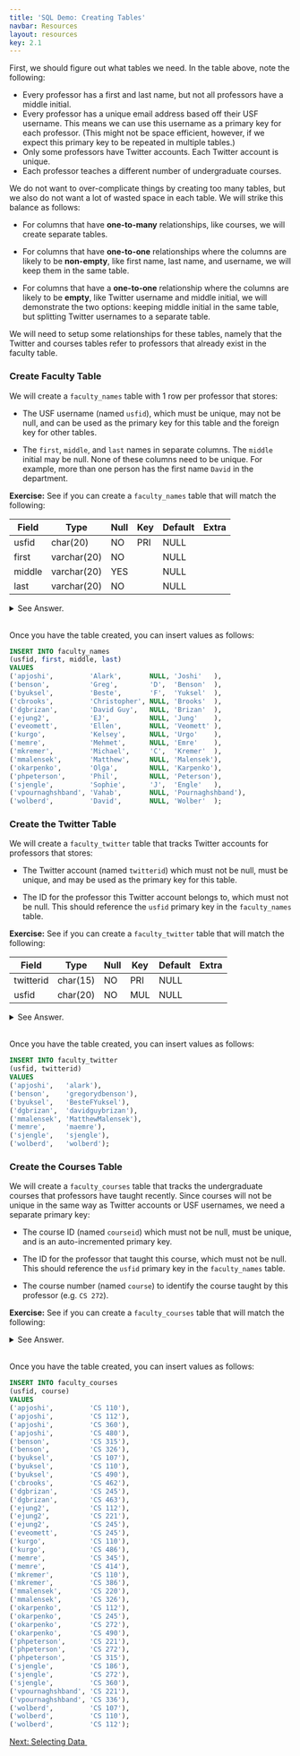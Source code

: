 ```yaml
---
title: 'SQL Demo: Creating Tables'
navbar: Resources
layout: resources
key: 2.1
---
```


<style>
table {
  width: auto !important;
}

.content figure {
  text-align: unset;
}
</style>

First, we should figure out what tables we need. In the table above, note the following:

  - Every professor has a first and last name, but not all professors have a middle initial.
  - Every professor has a unique email address based off their USF username. This means we can use this username as a primary key for each professor. (This might not be space efficient, however, if we expect this primary key to be repeated in multiple tables.)
  - Only some professors have Twitter accounts. Each Twitter account is unique.
  - Each professor teaches a different number of undergraduate courses.

We do not want to over-complicate things by creating too many tables, but we also do not want a lot of wasted space in each table. We will strike this balance as follows:

  - For columns that have **one-to-many** relationships, like courses, we will create separate tables.

  - For columns that have **one-to-one** relationships where the columns are likely to be **non-empty**, like first name, last name, and username, we will keep them in the same table.

  - For columns that have a **one-to-one** relationship where the columns are likely to be **empty**, like Twitter username and middle initial, we will demonstrate the two options: keeping middle initial in the same table, but splitting Twitter usernames to a separate table.

We will need to setup some relationships for these tables, namely that the Twitter and courses tables refer to professors that already exist in the faculty table.

### Create Faculty Table

We will create a `faculty_names` table with 1 row per professor that stores:

  - The USF username (named `usfid`), which must be unique, may not be null, and can be used as the primary key for this table and the foreign key for other tables.

  - The `first`, `middle`, and `last` names in separate columns. The `middle` initial may be null. None of these columns need to be unique. For example, more than one person has the first name `David` in the department.

**Exercise:** See if you can create a `faculty_names` table that will match the following:

| Field  | Type        | Null | Key | Default | Extra |
|--------|-------------|------|-----|---------|-------|
| usfid  | char(20)    | NO   | PRI | NULL    |       |
| first  | varchar(20) | NO   |     | NULL    |       |
| middle | varchar(20) | YES  |     | NULL    |       |
| last   | varchar(20) | NO   |     | NULL    |       |

<details>
<summary>See Answer.</summary>

{% highlight sql %}
CREATE TABLE faculty_names (
  usfid   CHAR(20)    NOT NULL PRIMARY KEY,
  first   VARCHAR(20) NOT NULL,
  middle  CHAR(1),
  last    VARCHAR(20) NOT NULL
);
{% endhighlight %}

</details><br/>

Once you have the table created, you can insert values as follows:

```sql
INSERT INTO faculty_names
(usfid, first, middle, last)
VALUES
('apjoshi',         'Alark',       NULL, 'Joshi'   ),
('benson',          'Greg',        'D',  'Benson'  ),
('byuksel',         'Beste',       'F',  'Yuksel'  ),
('cbrooks',         'Christopher', NULL, 'Brooks'  ),
('dgbrizan',        'David Guy',   NULL, 'Brizan'  ),
('ejung2',          'EJ',          NULL, 'Jung'    ),
('eveomett',        'Ellen',       NULL, 'Veomett' ),
('kurgo',           'Kelsey',      NULL, 'Urgo'    ),
('memre',           'Mehmet',      NULL, 'Emre'    ),
('mkremer',         'Michael',     'C',  'Kremer'  ),
('mmalensek',       'Matthew',     NULL, 'Malensek'),
('okarpenko',       'Olga',        NULL, 'Karpenko'),
('phpeterson',      'Phil',        NULL, 'Peterson'),
('sjengle',         'Sophie',      'J',  'Engle'   ),
('vpournaghshband', 'Vahab',       NULL, 'Pournaghshband'),
('wolberd',         'David',       NULL, 'Wolber'  );
```

### Create the Twitter Table

We will create a `faculty_twitter` table that tracks Twitter accounts for professors that stores:

  - The Twitter account (named `twitterid`) which must not be null, must be unique, and may be used as the primary key for this table.

  - The ID for the professor this Twitter account belongs to, which must not be null. This should reference the `usfid` primary key in the `faculty_names` table.

**Exercise:** See if you can create a `faculty_twitter` table that will match the following:

| Field     | Type     | Null | Key | Default | Extra |
|-----------|----------|------|-----|---------|-------|
| twitterid | char(15) | NO   | PRI | NULL    |       |
| usfid     | char(20) | NO   | MUL | NULL    |       |

<details>
<summary>See Answer.</summary>

{% highlight sql %}
CREATE TABLE faculty_twitter (
  twitterid   CHAR(15) NOT NULL PRIMARY KEY,
  usfid       CHAR(20) NOT NULL,
  FOREIGN KEY (usfid)
  REFERENCES  faculty_names (usfid)
);
{% endhighlight %}

</details><br/>

Once you have the table created, you can insert values as follows:

```sql
INSERT INTO faculty_twitter
(usfid, twitterid)
VALUES
('apjoshi',   'alark'),
('benson',    'gregorydbenson'),
('byuksel',   'BesteFYuksel'),
('dgbrizan',  'davidguybrizan'),
('mmalensek', 'MatthewMalensek'),
('memre',     'maemre'),
('sjengle',   'sjengle'),
('wolberd',   'wolberd');
```

### Create the Courses Table

We will create a `faculty_courses` table that tracks the undergraduate courses that professors have taught recently. Since courses will not be unique in the same way as Twitter accounts or USF usernames, we need a separate primary key:

  - The course ID (named `courseid`) which must not be null, must be unique, and is an auto-incremented primary key.

  - The ID for the professor that taught this course, which must not be null. This should reference the `usfid` primary key in the `faculty_names` table.

  - The course number (named `course`) to identify the course taught by this professor (e.g. `CS 272`).

**Exercise:** See if you can create a `faculty_courses` table that will match the following:

<details>
<summary>See Answer.</summary>

{% highlight sql %}
CREATE TABLE faculty_courses (
  courseid INTEGER  NOT NULL AUTO_INCREMENT PRIMARY KEY,
  usfid    CHAR(20) NOT NULL,
  course   CHAR(10) NOT NULL,
  FOREIGN KEY (usfid)
  REFERENCES  faculty_names (usfid)
);
{% endhighlight %}

</details><br/>

Once you have the table created, you can insert values as follows:

```sql
INSERT INTO faculty_courses
(usfid, course)
VALUES
('apjoshi',         'CS 110'),
('apjoshi',         'CS 112'),
('apjoshi',         'CS 360'),
('apjoshi',         'CS 480'),
('benson',          'CS 315'),
('benson',          'CS 326'),
('byuksel',         'CS 107'),
('byuksel',         'CS 110'),
('byuksel',         'CS 490'),
('cbrooks',         'CS 462'),
('dgbrizan',        'CS 245'),
('dgbrizan',        'CS 463'),
('ejung2',          'CS 112'),
('ejung2',          'CS 221'),
('ejung2',          'CS 245'),
('eveomett',        'CS 245'),
('kurgo',           'CS 110'),
('kurgo',           'CS 486'),
('memre',           'CS 345'),
('memre',           'CS 414'),
('mkremer',         'CS 110'),
('mkremer',         'CS 386'),
('mmalensek',       'CS 220'),
('mmalensek',       'CS 326'),
('okarpenko',       'CS 112'),
('okarpenko',       'CS 245'),
('okarpenko',       'CS 272'),
('okarpenko',       'CS 490'),
('phpeterson',      'CS 221'),
('phpeterson',      'CS 272'),
('phpeterson',      'CS 315'),
('sjengle',         'CS 186'),
('sjengle',         'CS 272'),
('sjengle',         'CS 360'),
('vpournaghshband', 'CS 221'),
('vpournaghshband', 'CS 336'),
('wolberd',         'CS 107'),
('wolberd',         'CS 110'),
('wolberd',         'CS 112');
```

<a href="sql-demo-selecting.html" class="button is-primary"><span>Next: Selecting Data</span>&nbsp;<i class="fas fa-arrow-alt-right"></i></a>
